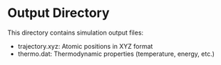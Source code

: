 # Output Directory

This directory contains simulation output files:

- trajectory.xyz: Atomic positions in XYZ format
- thermo.dat: Thermodynamic properties (temperature, energy, etc.)
